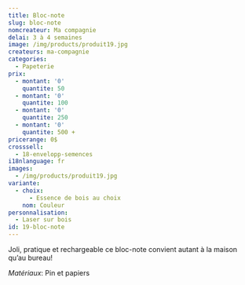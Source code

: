 ```yaml
---
title: Bloc-note
slug: bloc-note
nomcreateur: Ma compagnie
delai: 3 à 4 semaines
image: /img/products/produit19.jpg
createurs: ma-compagnie
categories:
  - Papeterie
prix:
  - montant: '0'
    quantite: 50
  - montant: '0'
    quantite: 100
  - montant: '0'
    quantite: 250
  - montant: '0'
    quantite: 500 +
pricerange: 0$
crosssell:
  - 18-envelopp-semences
i18nlanguage: fr
images:
  - /img/products/produit19.jpg
variante:
  - choix:
      - Essence de bois au choix
    nom: Couleur
personnalisation:
  - Laser sur bois
id: 19-bloc-note
---
```

Joli, pratique et rechargeable ce bloc-note convient autant à la maison qu’au bureau!

_Matériaux_: Pin et papiers

